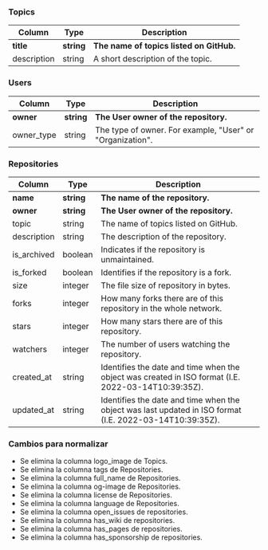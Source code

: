 ### Topics

| Column        | Type          | Description                              |
| ------------- | ------------- | ------------------------------------     |
| **title**     | **string**    | **The name of topics listed on GitHub.** |
| description   | string        | A short description of the topic.        |

### Users

| Column          | Type          | Description                                               |
| --------------- | ------------- | --------------------------------------------------------- |
| **owner**       | **string**    | **The User owner of the repository.**                     |
| owner_type      | string        | The type of owner. For example, "User" or "Organization". | 

### Repositories

| Column          | Type          | Description                                                                                                     |
| --------------- | ------------- | --------------------------------------------------------------------------------------------------------------- |
| **name**        | **string**    | **The name of the repository.**                                                                                 |
| **owner**       | **string**    | **The User owner of the repository.**                                                                           |
| topic           | string        | The name of topics listed on GitHub.                                                                            |
| description     |	string        | The description of the repository.                                                                              |                   
| is_archived	    | boolean	      | Indicates if the repository is unmaintained.                                                                    |
| is_forked       |	boolean	      | Identifies if the repository is a fork.                                                                         |
| size	          | integer       |	The file size of repository in bytes.                                                                           |
| forks           |	integer       |	How many forks there are of this repository in the whole network.                                               |
| stars           |	integer       |	How many stars there are of this repository.                                                                    |
| watchers        |	integer       |	The number of users watching the repository.                                                                    |
| created_at	    | string        |	Identifies the date and time when the object was created in ISO format (I.E. 2022-03-14T10:39:35Z).             |
| updated_at	    | string        |	Identifies the date and time when the object was last updated in ISO format (I.E. 2022-03-14T10:39:35Z).        |

### Cambios para normalizar

- Se elimina la columna logo_image de Topics.
- Se elimina la columna tags de Repositories.
- Se elimina la columna full_name de Repositories.
- Se elimina la columna og-image de Repositories.
- Se elimina la columna license de Repositories.
- Se elimina la columna language de Repositories.
- Se elimina la columna open_issues de repositories.
- Se elimina la columna has_wiki de repositories.
- Se elimina la columna has_pages de repositories.
- Se elimina la columna has_sponsorship de repositories.
